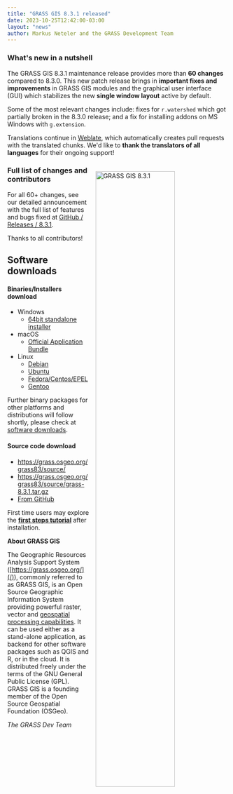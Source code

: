 ```yaml
---
title: "GRASS GIS 8.3.1 released"
date: 2023-10-25T12:42:00-03:00
layout: "news"
author: Markus Neteler and the GRASS Development Team
---
```


### What's new in a nutshell

The GRASS GIS 8.3.1 maintenance release provides more than **60 changes** 
compared to 8.3.0. This new patch release brings in
**important fixes and improvements** in GRASS GIS modules and the
graphical user interface (GUI) which stabilizes the new
**single window layout** active by default.

Some of the most relevant changes include: fixes for `r.watershed` which
got partially broken in the 8.3.0 release; and a fix for installing addons
on MS Windows with `g.extension`.

Translations continue in
[Weblate](https://weblate.osgeo.org/projects/grass-gis/), which
automatically creates pull requests with the translated chunks.
We'd like to **thank the translators of all languages** for their
ongoing support!

<a href="/images/news/grass831_gui_vector.png">
  <img src="/images/news/grass831_gui_vector.png"
   alt="GRASS GIS 8.3.1"
   title="GRASS GIS 8.3.1"
   width="60%" style="float:right;padding-left:15px;padding-top:20px">
</a>

### Full list of changes and contributors

For all 60+ changes, see our detailed announcement with the full list of
features and bugs fixed at
[GitHub / Releases / 8.3.1](https://github.com/OSGeo/grass/releases/tag/8.3.1).

Thanks to all contributors!

## Software downloads

#### Binaries/Installers download

- Windows
  - [64bit standalone installer](https://grass.osgeo.org/grass83/binary/mswindows/native/WinGRASS-8.3.1-1-Setup.exe)
- macOS
  - [Official Application Bundle](https://cmbarton.github.io/grass-mac/_pages/download-grass/)
- Linux
  - [Debian](https://tracker.debian.org/pkg/grass)
  - [Ubuntu](https://launchpad.net/~ubuntugis/+archive/ubuntu/ubuntugis-unstable)
  - [Fedora/Centos/EPEL](https://src.fedoraproject.org/rpms/grass)
  - [Gentoo](https://packages.gentoo.org/packages/sci-geosciences/grass)

Further binary packages for other platforms and distributions will follow shortly,
please check at [software downloads](/download/software/).

#### Source code download

- <https://grass.osgeo.org/grass83/source/>
- <https://grass.osgeo.org/grass83/source/grass-8.3.1.tar.gz>
- [From GitHub](https://github.com/OSGeo/grass/releases/tag/8.3.1)

First time users may explore the [**first steps tutorial**](/learn/) after
installation.

**About GRASS GIS**

The Geographic Resources Analysis Support System
([https://grass.osgeo.org/](/)), commonly referred to as GRASS GIS, is
an Open Source Geographic Information System providing powerful raster,
vector and [geospatial processing capabilities](https://grass.osgeo.org/learn/overview/).
It can be used either as a stand-alone application, as backend for other
software packages such as QGIS and R, or in the cloud. It is
distributed freely under the terms of the GNU General Public License (GPL).
GRASS GIS is a founding member of the Open Source Geospatial Foundation (OSGeo).

_The GRASS Dev Team_
